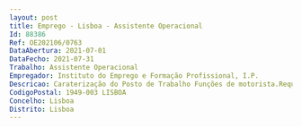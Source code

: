 ```yaml
--- 
layout: post
title: Emprego - Lisboa - Assistente Operacional
Id: 88386
Ref: OE202106/0763
DataAbertura: 2021-07-01
DataFecho: 2021-07-31
Trabalho: Assistente Operacional
Empregador: Instituto do Emprego e Formação Profissional, I.P.
Descricao: Caraterização do Posto de Trabalho Funções de motorista.Requisitos Específicos  Facilidade de relacionamento interpessoal, nomeadamente, para lidar com o público.
CodigoPostal: 1949-003 LISBOA
Concelho: Lisboa
Distrito: Lisboa
--- 
```

